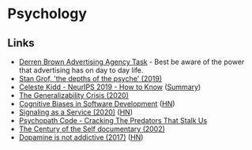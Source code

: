 # Psychology

## Links

* [Derren Brown Advertising Agency Task](https://www.youtube.com/watch?v=YQXe1CokWqQ&app=desktop) - Best be aware of the power that advertising has on day to day life.
* [Stan Grof, 'the depths of the psyche' \(2019\)](https://www.youtube.com/watch?v=3uCySQOMB-4)
* [Celeste Kidd - NeurIPS 2019 - How to Know](https://www.youtube.com/watch?v=6qIodcz8o-Q) \([Summary](https://twitter.com/adrinjalali/status/1217434403044876288)\)
* [The Generalizability Crisis \(2020\)](https://psyarxiv.com/jqw35)
* [Cognitive Biases in Software Development](http://smyachenkov.com/posts/cognitive-biases-software-development/) \([HN](https://news.ycombinator.com/item?id=22731317)\)
* [Signaling as a Service \(2020\)](https://julian.digital/2020/03/28/signaling-as-a-service/) \([HN](https://news.ycombinator.com/item?id=22740368)\)
* [Psychopath Code - Cracking The Predators That Stalk Us](https://hintjens.gitbooks.io/psychopathcode/content/)
* [The Century of the Self documentary \(2002\)](https://www.youtube.com/watch?v=eJ3RzGoQC4s)
* [Dopamine is not addictive \(2017\)](https://www.psychologytoday.com/us/blog/women-who-stray/201701/no-dopamine-is-not-addictive) \([HN](https://news.ycombinator.com/item?id=23747880)\)


